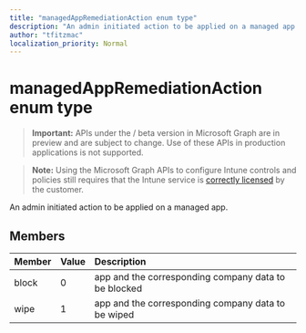 ```yaml
---
title: "managedAppRemediationAction enum type"
description: "An admin initiated action to be applied on a managed app."
author: "tfitzmac"
localization_priority: Normal
---
```


# managedAppRemediationAction enum type

> **Important:** APIs under the / beta version in Microsoft Graph are in preview and are subject to change. Use of these APIs in production applications is not supported.

> **Note:** Using the Microsoft Graph APIs to configure Intune controls and policies still requires that the Intune service is [correctly licensed](https://go.microsoft.com/fwlink/?linkid=839381) by the customer.

An admin initiated action to be applied on a managed app.
## Members
|Member|Value|Description|
|:---|:---|:---|
|block|0|app and the corresponding company data to be blocked|
|wipe|1|app and the corresponding company data to be wiped|





